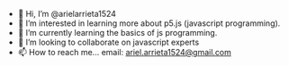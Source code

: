 - 👋 Hi, I’m @arielarrieta1524
- 👀 I’m interested in learning more about p5.js (javascript programming).
- 🌱 I’m currently learning the basics of js programming.
- 💞️ I’m looking to collaborate on javascript experts
- 📫 How to reach me... email: ariel.arrieta1524@gmail.com

<!---
arielarrieta1524/arielarrieta1524 is a ✨ special ✨ repository because its `README.md` (this file) appears on your GitHub profile.
You can click the Preview link to take a look at your changes.
--->

